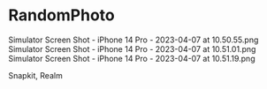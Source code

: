 # RandomPhoto

Simulator Screen Shot - iPhone 14 Pro - 2023-04-07 at 10.50.55.png
Simulator Screen Shot - iPhone 14 Pro - 2023-04-07 at 10.51.01.png
Simulator Screen Shot - iPhone 14 Pro - 2023-04-07 at 10.51.19.png

Snapkit, Realm
